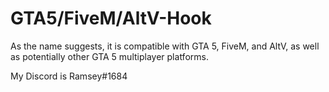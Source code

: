 # GTA5/FiveM/AltV-Hook

As the name suggests, it is compatible with GTA 5, FiveM, and AltV, as well as potentially other GTA 5 multiplayer platforms.

My Discord is Ramsey#1684
 
